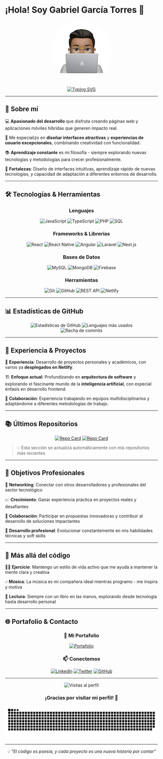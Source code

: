 # ¡Hola! Soy Gabriel García Torres 👋

<div align="center">
  <img src="./Foto-G.jpg" alt="Gabriel García Torres" width="200" style="border-radius: 50%;" />
  
  [![Typing SVG](https://readme-typing-svg.herokuapp.com?font=Fira+Code&pause=1000&color=2E9EF7&center=true&vCenter=true&width=600&lines=Desarrollador+Web+%26+M%C3%B3vil+H%C3%ADbrido;Creando+experiencias+digitales+increíbles;Siempre+aprendiendo+nuevas+tecnolog%C3%ADas)](https://git.io/typing-svg)
</div>

---

## 🚀 Sobre mí

💻 **Apasionado del desarrollo** que disfruta creando páginas web y aplicaciones móviles híbridas que generen impacto real.

🎨 Me especializo en **diseñar interfaces atractivas** y **experiencias de usuario excepcionales**, combinando creatividad con funcionalidad.

📚 **Aprendizaje constante** es mi filosofía - siempre explorando nuevas tecnologías y metodologías para crecer profesionalmente.

🌟 **Fortalezas**: Diseño de interfaces intuitivas, aprendizaje rápido de nuevas tecnologías, y capacidad de adaptación a diferentes entornos de desarrollo.

---

## 🛠️ Tecnologías & Herramientas

<div align="center">

### Lenguajes
![JavaScript](https://img.shields.io/badge/-JavaScript-F7DF1E?style=for-the-badge&logo=javascript&logoColor=black&logoWidth=20)
![TypeScript](https://img.shields.io/badge/-TypeScript-3178C6?style=for-the-badge&logo=typescript&logoColor=white)
![PHP](https://img.shields.io/badge/-PHP-777BB4?style=for-the-badge&logo=php&logoColor=white)
![SQL](https://img.shields.io/badge/-SQL-336791?style=for-the-badge&logo=postgresql&logoColor=white)

### Frameworks & Librerías
![React](https://img.shields.io/badge/-React-61DAFB?style=for-the-badge&logo=react&logoColor=black)
![React Native](https://img.shields.io/badge/-React%20Native-61DAFB?style=for-the-badge&logo=react&logoColor=black)
![Angular](https://img.shields.io/badge/-Angular-DD0031?style=for-the-badge&logo=angular&logoColor=white)
![Laravel](https://img.shields.io/badge/-Laravel-FF2D20?style=for-the-badge&logo=laravel&logoColor=white)
![Next.js](https://img.shields.io/badge/-Next.js-000000?style=for-the-badge&logo=next.js&logoColor=white)

### Bases de Datos
![MySQL](https://img.shields.io/badge/-MySQL-4479A1?style=for-the-badge&logo=mysql&logoColor=white)
![MongoDB](https://img.shields.io/badge/-MongoDB-47A248?style=for-the-badge&logo=mongodb&logoColor=white)
![Firebase](https://img.shields.io/badge/-Firebase-FFCA28?style=for-the-badge&logo=firebase&logoColor=black)

### Herramientas
![Git](https://img.shields.io/badge/-Git-F05032?style=for-the-badge&logo=git&logoColor=white)
![GitHub](https://img.shields.io/badge/-GitHub-181717?style=for-the-badge&logo=github&logoColor=white)
![REST API](https://img.shields.io/badge/-REST%20API-25D366?style=for-the-badge&logo=fastapi&logoColor=white)
![Netlify](https://img.shields.io/badge/-Netlify-00C7B7?style=for-the-badge&logo=netlify&logoColor=white)

</div>

---

## 📊 Estadísticas de GitHub

<div align="center">
  <img src="https://github-readme-stats.vercel.app/api?username=TU_USUARIO_GITHUB&show_icons=true&theme=tokyonight&hide_border=true&count_private=true" alt="Estadísticas de GitHub" />
  
  <img src="https://github-readme-stats.vercel.app/api/top-langs/?username=TU_USUARIO_GITHUB&layout=compact&theme=tokyonight&hide_border=true" alt="Lenguajes más usados" />
</div>

<div align="center">
  <img src="https://github-readme-streak-stats.herokuapp.com/?user=TU_USUARIO_GITHUB&theme=tokyonight&hide_border=true" alt="Racha de commits" />
</div>

---

## 🎯 Experiencia & Proyectos

🔧 **Experiencia**: Desarrollo de proyectos personales y académicos, con varios ya **desplegados en Netlify**.

🏗️ **Enfoque actual**: Profundizando en **arquitectura de software** y explorando el fascinante mundo de la **inteligencia artificial**, con especial énfasis en desarrollo frontend.

🤝 **Colaboración**: Experiencia trabajando en equipos multidisciplinarios y adaptándome a diferentes metodologías de trabajo.

---

## 📚 Últimos Repositorios

<!-- GITHUB-REPOS:START -->
<div align="center">
  
[![Repo Card](https://github-readme-stats.vercel.app/api/pin/?username=TU_USUARIO_GITHUB&repo=NOMBRE_REPO_1&theme=tokyonight&hide_border=true)](https://github.com/TU_USUARIO_GITHUB/NOMBRE_REPO_1)
[![Repo Card](https://github-readme-stats.vercel.app/api/pin/?username=TU_USUARIO_GITHUB&repo=NOMBRE_REPO_2&theme=tokyonight&hide_border=true)](https://github.com/TU_USUARIO_GITHUB/NOMBRE_REPO_2)

</div>
<!-- GITHUB-REPOS:END -->

> 💡 Esta sección se actualiza automáticamente con mis repositorios más recientes

---

## 🌟 Objetivos Profesionales

🤝 **Networking**: Conectar con otros desarrolladores y profesionales del sector tecnológico

📈 **Crecimiento**: Ganar experiencia práctica en proyectos reales y desafiantes

🚀 **Colaboración**: Participar en propuestas innovadoras y contribuir al desarrollo de soluciones impactantes

💼 **Desarrollo profesional**: Evolucionar constantemente en mis habilidades técnicas y soft skills

---

## 🎨 Más allá del código

🏃‍♂️ **Ejercicio**: Mantengo un estilo de vida activo que me ayuda a mantener la mente clara y creativa

🎶 **Música**: La música es mi compañera ideal mientras programo - me inspira y motiva

📖 **Lectura**: Siempre con un libro en las manos, explorando desde tecnología hasta desarrollo personal

---

## 🌐 Portafolio & Contacto

<div align="center">

### 💼 Mi Portafolio
[![Portafolio](https://img.shields.io/badge/-Ver%20Portafolio-FF6B6B?style=for-the-badge&logo=firefox&logoColor=white)](TU_ENLACE_PORTAFOLIO)

### 📫 Conectemos
[![LinkedIn](https://img.shields.io/badge/-LinkedIn-0077B5?style=for-the-badge&logo=linkedin&logoColor=white)](https://www.linkedin.com/in/gabriel-garcia-torres-2ba345388)
[![Twitter](https://img.shields.io/badge/-Twitter-1DA1F2?style=for-the-badge&logo=twitter&logoColor=white)](https://twitter.com/garc38719)
[![GitHub](https://img.shields.io/badge/-GitHub-181717?style=for-the-badge&logo=github&logoColor=white)](https://github.com/TU_USUARIO_GITHUB)

</div>

---

<div align="center">
  <img src="https://komarev.com/ghpvc/?username=TU_USUARIO_GITHUB&color=blueviolet&style=for-the-badge" alt="Visitas al perfil" />
  
  ### ¡Gracias por visitar mi perfil! 🚀
  
  <img src="https://raw.githubusercontent.com/Platane/snk/output/github-contribution-grid-snake.svg" alt="Snake animation" />
  
</div>

---

<div align="center">
  <i>💡 "El código es poesía, y cada proyecto es una nueva historia por contar"</i>
</div>
